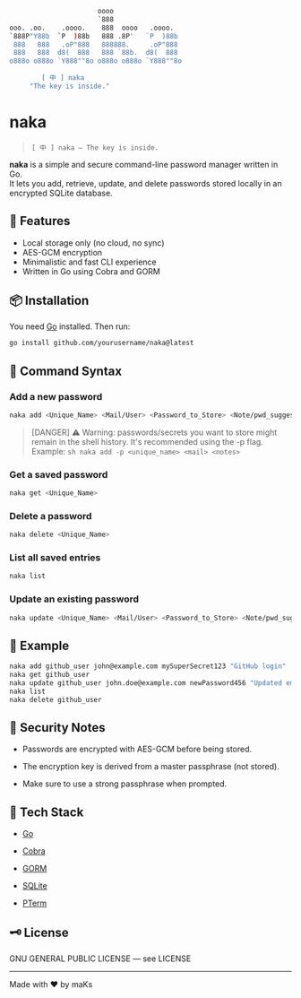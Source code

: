 ```sh
                      oooo                  
                      `888                  
ooo. .oo.    .oooo.    888  oooo   .oooo.   
`888P"Y88b  `P  )88b   888 .8P'   `P  )88b  
 888   888   .oP"888   888888.     .oP"888  
 888   888  d8(  888   888 `88b.  d8(  888  
o888o o888o `Y888""8o o888o o888o `Y888""8o 
                                            
        [ 中 ] naka
     "The key is inside."
```
# naka
> `[ 中 ] naka — The key is inside.`

**naka** is a simple and secure command-line password manager written in Go.  
It lets you add, retrieve, update, and delete passwords stored locally in an encrypted SQLite database.

## 🚀 Features
- Local storage only (no cloud, no sync)
- AES-GCM encryption
- Minimalistic and fast CLI experience
- Written in Go using Cobra and GORM

## 📦 Installation

You need [Go](https://golang.org/dl/) installed. Then run:

```bash
go install github.com/yourusername/naka@latest
````

## 🧪 Command Syntax

### Add a new password

```bash
naka add <Unique_Name> <Mail/User> <Password_to_Store> <Note/pwd_suggestion>
```
>[DANGER] ⚠️ Warning: passwords/secrets you want to store might remain in the shell history. It's recommended using the -p flag.
Example: ```sh naka add -p <unique_name> <mail> <notes> ```


### Get a saved password

```bash
naka get <Unique_Name>
```

### Delete a password

```bash
naka delete <Unique_Name>
```

### List all saved entries

```bash
naka list
```

### Update an existing password

```bash
naka update <Unique_Name> <Mail/User> <Password_to_Store> <Note/pwd_suggestion>
```

## 📌 Example

```bash
naka add github_user john@example.com mySuperSecret123 "GitHub login"
naka get github_user
naka update github_user john.doe@example.com newPassword456 "Updated email"
naka list
naka delete github_user
```

## 🔐 Security Notes

- Passwords are encrypted with AES-GCM before being stored.
    
- The encryption key is derived from a master passphrase (not stored).
    
- Make sure to use a strong passphrase when prompted.
    

## 🧱 Tech Stack

- [Go](https://golang.org/)
    
- [Cobra](https://github.com/spf13/cobra)
    
- [GORM](https://gorm.io/)
    
- [SQLite](https://www.sqlite.org/index.html)

- [PTerm](https://github.com/pterm/pterm)
    

## 🗝️ License

GNU GENERAL PUBLIC LICENSE — see LICENSE

---

Made with ❤️ by maKs 
